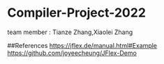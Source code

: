 # Compiler-Project-2022
team member : Tianze Zhang,Xiaolei Zhang

##References
https://jflex.de/manual.html#Example \
https://github.com/joyeecheung/JFlex-Demo

